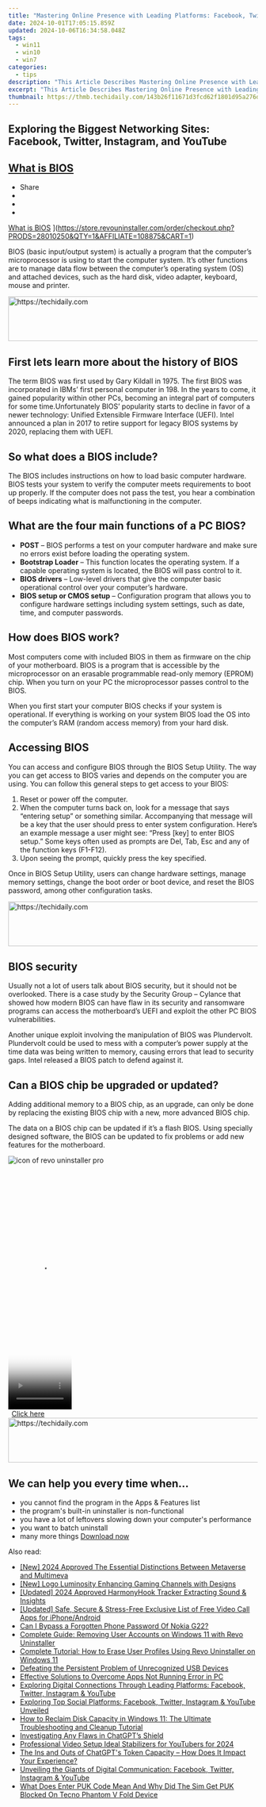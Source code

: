 ```yaml
---
title: "Mastering Online Presence with Leading Platforms: Facebook, Twitter, Instagram & YouTube Strategies"
date: 2024-10-01T17:05:15.859Z
updated: 2024-10-06T16:34:58.048Z
tags:
  - win11
  - win10
  - win7
categories:
  - tips
description: "This Article Describes Mastering Online Presence with Leading Platforms: Facebook, Twitter, Instagram & YouTube Strategies"
excerpt: "This Article Describes Mastering Online Presence with Leading Platforms: Facebook, Twitter, Instagram & YouTube Strategies"
thumbnail: https://thmb.techidaily.com/143b26f11671d3fcd62f1801d95a276dc9ebb60e21671842dafed2c03929e7c2.jpg
---
```


## Exploring the Biggest Networking Sites: Facebook, Twitter, Instagram, and YouTube

## [What is BIOS](https://store.revouninstaller.com/order/checkout.php?PRODS=28010250&QTY=1&AFFILIATE=108875&CART=1)

* Share
* [](http://www.facebook.com/share.php?u=https://www.revouninstaller.com/blog/what-is-bios/&title=What+is+BIOS)
* [](https://twitter.com/intent/tweet?text=What+is+BIOS&url=https://www.revouninstaller.com/blog/what-is-bios/ "Click to share on Twitter")
* [](https://store.revouninstaller.com/order/checkout.php?PRODS=28010250&QTY=1&AFFILIATE=108875&CART=1)

[What is BIOS](https://f057a20f961f56a72089-b74530d2d26278124f446233f95622ef.ssl.cf1.rackcdn.com/site%2Fblog%2Fbios%2Fwhat-is-bios.jpg) ](https://store.revouninstaller.com/order/checkout.php?PRODS=28010250&QTY=1&AFFILIATE=108875&CART=1)

 BIOS (basic input/output system) is actually a program that the computer’s microprocessor is using to start the computer system. It’s other functions are to manage data flow between the computer’s operating system (OS) and attached devices, such as the hard disk, video adapter, keyboard, mouse and printer.

<!-- affiliate ads begin -->
<a href="https://ephamedtechinc.pxf.io/c/5597632/2137209/26400" target="_top" id="2137209">
  <img src="//a.impactradius-go.com/display-ad/26400-2137209" border="0" alt="https://techidaily.com" width="728" height="90"/>
</a>
<img height="0" width="0" src="https://ephamedtechinc.pxf.io/i/5597632/2137209/26400" style="position:absolute;visibility:hidden;" border="0" />
<!-- affiliate ads end -->

## First lets learn more about the history of BIOS

 The term BIOS was first used by Gary Kildall in 1975\. The first BIOS was incorporated in IBMs’ first personal computer in 198\. In the years to come, it gained popularity within other PCs, becoming an integral part of computers for some time.Unfortunately BIOS’ popularity starts to decline in favor of a newer technology: Unified Extensible Firmware Interface (UEFI). Intel announced a plan in 2017 to retire support for legacy BIOS systems by 2020, replacing them with UEFI.

## So what does a BIOS include?

 The BIOS includes instructions on how to load basic computer hardware. BIOS tests your system to verify the computer meets requirements to boot up properly. If the computer does not pass the test, you hear a combination of beeps indicating what is malfunctioning in the computer.

## What are the four main functions of a PC BIOS?

* **POST** – BIOS performs a test on your computer hardware and make sure no errors exist before loading the operating system.
* **Bootstrap Loader** – This function locates the operating system. If a capable operating system is located, the BIOS will pass control to it.
* **BIOS drivers** – Low-level drivers that give the computer basic operational control over your computer’s hardware.
* **BIOS setup or CMOS setup** – Configuration program that allows you to configure hardware settings including system settings, such as date, time, and computer passwords.

## How does BIOS work?

 Most computers come with included BIOS in them as firmware on the chip of your motherboard. BIOS is a program that is accessible by the microprocessor on an erasable programmable read-only memory (EPROM) chip. When you turn on your PC the microprocessor passes control to the BIOS.

 When you first start your computer BIOS checks if your system is operational. If everything is working on your system BIOS load the OS into the computer’s RAM (random access memory) from your hard disk.

## Accessing BIOS

 You can access and configure BIOS through the BIOS Setup Utility. The way you can get access to BIOS varies and depends on the computer you are using. You can follow this general steps to get access to your BIOS:

1. Reset or power off the computer.
2. When the computer turns back on, look for a message that says “entering setup” or something similar. Accompanying that message will be a key that the user should press to enter system configuration. Here’s an example message a user might see: “Press \[key\] to enter BIOS setup.” Some keys often used as prompts are Del, Tab, Esc and any of the function keys (F1-F12).
3. Upon seeing the prompt, quickly press the key specified.

 Once in BIOS Setup Utility, users can change hardware settings, manage memory settings, change the boot order or boot device, and reset the BIOS password, among other configuration tasks.

<!-- affiliate ads begin -->
<a href="https://aligracehair.sjv.io/c/5597632/1902309/19272" target="_top" id="1902309">
  <img src="//a.impactradius-go.com/display-ad/19272-1902309" border="0" alt="https://techidaily.com" width="728" height="90"/>
</a>
<img height="0" width="0" src="https://aligracehair.sjv.io/i/5597632/1902309/19272" style="position:absolute;visibility:hidden;" border="0" />
<!-- affiliate ads end -->

## BIOS security

 Usually not a lot of users talk about BIOS security, but it should not be overlooked. There is a case study by the Security Group – Cylance that showed how modern BIOS can have flaw in its security and ransomware programs can access the motherboard’s UEFI and exploit the other PC BIOS vulnerabilities.

 Another unique exploit involving the manipulation of BIOS was Plundervolt. Plundervolt could be used to mess with a computer’s power supply at the time data was being written to memory, causing errors that lead to security gaps. Intel released a BIOS patch to defend against it.

## Can a BIOS chip be upgraded or updated?

 Adding additional memory to a BIOS chip, as an upgrade, can only be done by replacing the existing BIOS chip with a new, more advanced BIOS chip.

 The data on a BIOS chip can be updated if it’s a flash BIOS. Using specially designed software, the BIOS can be updated to fix problems or add new features for the motherboard.

![icon of revo uninstaller pro](https://f057a20f961f56a72089-b74530d2d26278124f446233f95622ef.ssl.cf1.rackcdn.com/site/icons/rup5-64.png)

<!-- affiliate ads begin -->
<span id="1977020">
					<video width="128" height="480" style="cursor:pointer"
           poster="//a.impactradius-go.com/display-clicktoplayimage/1977020.png"
           onclick="if(!this.playClicked){this.play();this.setAttribute('controls',true);this.playClicked=true;}">
	   <source src="//a.impactradius-go.com/display-ad/22993-1977020">
	   <img src="//a.impactradius-go.com/display-clicktoplayimage/1977020.png" style="border: none; height: 100%; width: 100%; object-fit: contain">
	</video>
	<div style="width:80px;text-align:center"><a href="javascript:window.open(decodeURIComponent('https%3A%2F%2Fhomestyler.sjv.io%2Fc%2F5597632%2F1977020%2F22993'), '_blank');void(0);">Click here</a></div>
</span>
<img height="0" width="0" src="https://imp.pxf.io/i/5597632/1977020/22993" style="position:absolute;visibility:hidden;" border="0" />
<!-- affiliate ads end -->

<!-- affiliate ads begin -->
<a href="https://ephamedtechinc.pxf.io/c/5597632/2137220/26400" target="_top" id="2137220">
  <img src="//a.impactradius-go.com/display-ad/26400-2137220" border="0" alt="https://techidaily.com" width="728" height="90"/>
</a>
<img height="0" width="0" src="https://ephamedtechinc.pxf.io/i/5597632/2137220/26400" style="position:absolute;visibility:hidden;" border="0" />
<!-- affiliate ads end -->

## We can help you every time when…

* you cannot find the program in the Apps & Features list
* the program's built-in uninstaller is non-functional
* you have a lot of leftovers slowing down your computer's performance
* you want to batch uninstall
* many more things
[Download now](https://store.revouninstaller.com/order/checkout.php?PRODS=28010250&QTY=1&AFFILIATE=108875&CART=1)

<ins class="adsbygoogle"
     style="display:block"
     data-ad-format="autorelaxed"
     data-ad-client="ca-pub-7571918770474297"
     data-ad-slot="1223367746"></ins>

<ins class="adsbygoogle"
     style="display:block"
     data-ad-client="ca-pub-7571918770474297"
     data-ad-slot="8358498916"
     data-ad-format="auto"
     data-full-width-responsive="true"></ins>

<span class="atpl-alsoreadstyle">Also read:</span>
<div><ul>
<li><a href="https://article-helps.techidaily.com/new-2024-approved-the-essential-distinctions-between-metaverse-and-multimeva/"><u>[New] 2024 Approved The Essential Distinctions Between Metaverse and Multimeva</u></a></li>
<li><a href="https://facebook-video-share.techidaily.com/new-logo-luminosity-enhancing-gaming-channels-with-designs/"><u>[New] Logo Luminosity Enhancing Gaming Channels with Designs</u></a></li>
<li><a href="https://screen-recording.techidaily.com/updated-2024-approved-harmonyhook-tracker-extracting-sound-and-insights/"><u>[Updated] 2024 Approved HarmonyHook Tracker Extracting Sound & Insights</u></a></li>
<li><a href="https://digital-screen-recording.techidaily.com/updated-safe-secure-and-stress-free-exclusive-list-of-free-video-call-apps-for-iphoneandroid/"><u>[Updated] Safe, Secure & Stress-Free Exclusive List of Free Video Call Apps for iPhone/Android</u></a></li>
<li><a href="https://easy-unlock-android.techidaily.com/can-i-bypass-a-forgotten-phone-password-of-nokia-g22-by-drfone-android/"><u>Can I Bypass a Forgotten Phone Password Of Nokia G22?</u></a></li>
<li><a href="https://win-forum.techidaily.com/complete-guide-removing-user-accounts-on-windows-11-with-revo-uninstaller/"><u>Complete Guide: Removing User Accounts on Windows 11 with Revo Uninstaller</u></a></li>
<li><a href="https://win-forum.techidaily.com/complete-tutorial-how-to-erase-user-profiles-using-revo-uninstaller-on-windows-11/"><u>Complete Tutorial: How to Erase User Profiles Using Revo Uninstaller on Windows 11</u></a></li>
<li><a href="https://win-forum.techidaily.com/defeating-the-persistent-problem-of-unrecognized-usb-devices/"><u>Defeating the Persistent Problem of Unrecognized USB Devices</u></a></li>
<li><a href="https://win-forum.techidaily.com/effective-solutions-to-overcome-apps-not-running-error-in-pc/"><u>Effective Solutions to Overcome Apps Not Running Error in PC</u></a></li>
<li><a href="https://win-forum.techidaily.com/exploring-digital-connections-through-leading-platforms-facebook-twitter-instagram-and-youtube/"><u>Exploring Digital Connections Through Leading Platforms: Facebook, Twitter, Instagram & YouTube</u></a></li>
<li><a href="https://win-forum.techidaily.com/exploring-top-social-platforms-facebook-twitter-instagram-and-youtube-unveiled/"><u>Exploring Top Social Platforms: Facebook, Twitter, Instagram & YouTube Unveiled</u></a></li>
<li><a href="https://win-forum.techidaily.com/how-to-reclaim-disk-capacity-in-windows-11-the-ultimate-troubleshooting-and-cleanup-tutorial/"><u>How to Reclaim Disk Capacity in Windows 11: The Ultimate Troubleshooting and Cleanup Tutorial</u></a></li>
<li><a href="https://tech-revival.techidaily.com/investigating-any-flaws-in-chatgpts-shield/"><u>Investigating Any Flaws in ChatGPT’s Shield</u></a></li>
<li><a href="https://facebook-record-videos.techidaily.com/professional-video-setup-ideal-stabilizers-for-youtubers-for-2024/"><u>Professional Video Setup Ideal Stabilizers for YouTubers for 2024</u></a></li>
<li><a href="https://tech-revival.techidaily.com/the-ins-and-outs-of-chatgpts-token-capacity-how-does-it-impact-your-experience/"><u>The Ins and Outs of ChatGPT's Token Capacity – How Does It Impact Your Experience?</u></a></li>
<li><a href="https://win-forum.techidaily.com/unveiling-the-giants-of-digital-communication-facebook-twitter-instagram-and-youtube/"><u>Unveiling the Giants of Digital Communication: Facebook, Twitter, Instagram & YouTube</u></a></li>
<li><a href="https://sim-unlock.techidaily.com/what-does-enter-puk-code-mean-and-why-did-the-sim-get-puk-blocked-on-tecno-phantom-v-fold-device-by-drfone-android/"><u>What Does Enter PUK Code Mean And Why Did The Sim Get PUK Blocked On Tecno Phantom V Fold Device</u></a></li>
</ul></div>

